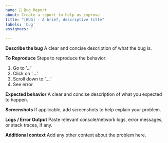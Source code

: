 ```yaml
---
name: 🐛 Bug Report
about: Create a report to help us improve
title: "[BUG] - A brief, descriptive title"
labels: 'bug'
assignees: ''

---
```


**Describe the bug**
A clear and concise description of what the bug is.

**To Reproduce**
Steps to reproduce the behavior:
1. Go to '...'
2. Click on '....'
3. Scroll down to '....'
4. See error

**Expected behavior**
A clear and concise description of what you expected to happen.

**Screenshots**
If applicable, add screenshots to help explain your problem.

**Logs / Error Output**
Paste relevant console/network logs, error messages, or stack traces, if any.

**Additional context**
Add any other context about the problem here.
